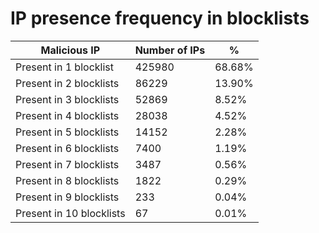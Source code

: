 # IP presence frequency in blocklists
| Malicious IP | Number of IPs | % |
|----|----|----|
| Present in 1 blocklist | 425980 | 68.68% |
| Present in 2 blocklists | 86229 | 13.90% |
| Present in 3 blocklists | 52869 | 8.52% |
| Present in 4 blocklists | 28038 | 4.52% |
| Present in 5 blocklists | 14152 | 2.28% |
| Present in 6 blocklists | 7400 | 1.19% |
| Present in 7 blocklists | 3487 | 0.56% |
| Present in 8 blocklists | 1822 | 0.29% |
| Present in 9 blocklists | 233 | 0.04% |
| Present in 10 blocklists | 67 | 0.01% |
